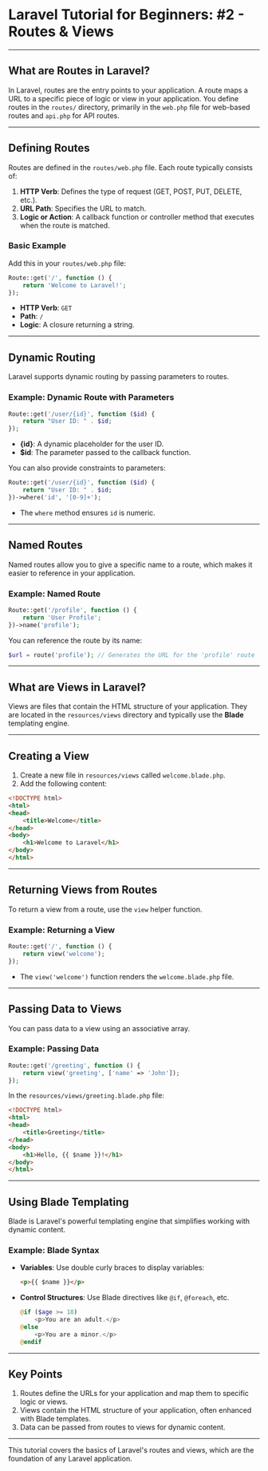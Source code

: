
# Laravel Tutorial for Beginners: #2 - Routes & Views

---

## **What are Routes in Laravel?**
In Laravel, routes are the entry points to your application. A route maps a URL to a specific piece of logic or view in your application. You define routes in the `routes/` directory, primarily in the `web.php` file for web-based routes and `api.php` for API routes.

---

## **Defining Routes**
Routes are defined in the `routes/web.php` file. Each route typically consists of:
1. **HTTP Verb**: Defines the type of request (GET, POST, PUT, DELETE, etc.).
2. **URL Path**: Specifies the URL to match.
3. **Logic or Action**: A callback function or controller method that executes when the route is matched.

### **Basic Example**
Add this in your `routes/web.php` file:
```php
Route::get('/', function () {
    return 'Welcome to Laravel!';
});
```
- **HTTP Verb**: `GET`  
- **Path**: `/`  
- **Logic**: A closure returning a string.

---

## **Dynamic Routing**
Laravel supports dynamic routing by passing parameters to routes.

### **Example: Dynamic Route with Parameters**
```php
Route::get('/user/{id}', function ($id) {
    return "User ID: " . $id;
});
```
- **{id}**: A dynamic placeholder for the user ID.
- **$id**: The parameter passed to the callback function.

You can also provide constraints to parameters:
```php
Route::get('/user/{id}', function ($id) {
    return "User ID: " . $id;
})->where('id', '[0-9]+');
```
- The `where` method ensures `id` is numeric.

---

## **Named Routes**
Named routes allow you to give a specific name to a route, which makes it easier to reference in your application.

### **Example: Named Route**
```php
Route::get('/profile', function () {
    return 'User Profile';
})->name('profile');
```

You can reference the route by its name:
```php
$url = route('profile'); // Generates the URL for the 'profile' route
```

---

## **What are Views in Laravel?**
Views are files that contain the HTML structure of your application. They are located in the `resources/views` directory and typically use the **Blade** templating engine.

---

## **Creating a View**
1. Create a new file in `resources/views` called `welcome.blade.php`.
2. Add the following content:
```html
<!DOCTYPE html>
<html>
<head>
    <title>Welcome</title>
</head>
<body>
    <h1>Welcome to Laravel</h1>
</body>
</html>
```

---

## **Returning Views from Routes**
To return a view from a route, use the `view` helper function.

### **Example: Returning a View**
```php
Route::get('/', function () {
    return view('welcome');
});
```
- The `view('welcome')` function renders the `welcome.blade.php` file.

---

## **Passing Data to Views**
You can pass data to a view using an associative array.

### **Example: Passing Data**
```php
Route::get('/greeting', function () {
    return view('greeting', ['name' => 'John']);
});
```
In the `resources/views/greeting.blade.php` file:
```html
<!DOCTYPE html>
<html>
<head>
    <title>Greeting</title>
</head>
<body>
    <h1>Hello, {{ $name }}!</h1>
</body>
</html>
```

---

## **Using Blade Templating**
Blade is Laravel's powerful templating engine that simplifies working with dynamic content.

### **Example: Blade Syntax**
- **Variables**: Use double curly braces to display variables:
  ```html
  <p>{{ $name }}</p>
  ```
- **Control Structures**: Use Blade directives like `@if`, `@foreach`, etc.
  ```php
  @if ($age >= 18)
      <p>You are an adult.</p>
  @else
      <p>You are a minor.</p>
  @endif
  ```

---

## **Key Points**
1. Routes define the URLs for your application and map them to specific logic or views.
2. Views contain the HTML structure of your application, often enhanced with Blade templates.
3. Data can be passed from routes to views for dynamic content.

---

This tutorial covers the basics of Laravel's routes and views, which are the foundation of any Laravel application.
